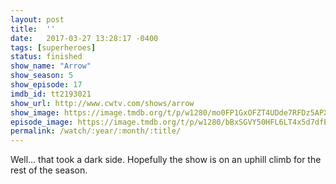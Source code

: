 ```yaml
---
layout: post
title:  ''
date:   2017-03-27 13:28:17 -0400
tags: [superheroes]
status: finished
show_name: "Arrow"
show_season: 5
show_episode: 17
imdb_id: tt2193021
show_url: http://www.cwtv.com/shows/arrow
show_image: https://image.tmdb.org/t/p/w1280/mo0FP1GxOFZT4UDde7RFDz5APXF.jpg
episode_image: https://image.tmdb.org/t/p/w1280/bBxSGVY50HFL6LT4x5d7dfEOpH5.jpg
permalink: /watch/:year/:month/:title/
---
```

Well... that took a dark side. Hopefully the show is on an uphill climb for the rest of the season.